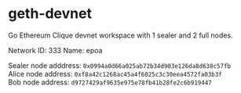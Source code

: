 # geth-devnet
Go Ethereum Clique devnet workspace with 1 sealer and 2 full nodes.

Network ID: 333
Name: epoa

Sealer node adddress: `0x0994a0d66a025ab72b34d903e126da8d638c57fb`  
Alice node address: `0xf8a42c1268ac45a4f6025c3c30eea4572fa03b3f`  
Bob node address: `d9727429af9635e975e78fb41b28fe2c6b919447`  
